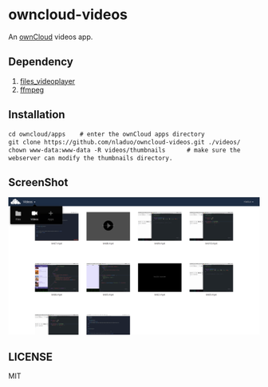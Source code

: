 # owncloud-videos
An [ownCloud](https://owncloud.org/) videos app. 

## Dependency
1. [files_videoplayer](https://github.com/owncloud/files_videoplayer) <br>
2. [ffmpeg](http://ffmpeg.org/)

## Installation
```
cd owncloud/apps    # enter the ownCloud apps directory
git clone https://github.com/nladuo/owncloud-videos.git ./videos/
chown www-data:www-data -R videos/thumbnails      # make sure the webserver can modify the thumbnails directory.
```

## ScreenShot
![ScreenShot](./screenshot.png)

## LICENSE
MIT
